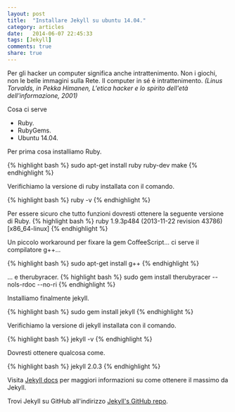 ```yaml
---
layout: post
title:  "Installare Jekyll su ubuntu 14.04."
category: articles
date:   2014-06-07 22:45:33
tags: [Jekyll]
comments: true
share: true
---
```


Per gli hacker un computer significa anche intrattenimento. Non i giochi, non le belle immagini sulla Rete. Il computer in sé è intrattenimento.
*(Linus Torvalds, in Pekka Himanen, L'etica hacker e lo spirito dell'età dell'informazione, 2001)*

Cosa ci serve

* Ruby.
* RubyGems.
* Ubuntu 14.04.

Per prima cosa installiamo Ruby.

{% highlight bash %}
sudo apt-get install ruby ruby-dev make
{% endhighlight %}

Verifichiamo la versione di ruby installata con il comando.

{% highlight bash %}
ruby -v
{% endhighlight %}

Per essere sicuro che tutto funzioni dovresti ottenere la seguente versione di Ruby.
{% highlight bash %}
ruby 1.9.3p484 (2013-11-22 revision 43786) [x86_64-linux]
{% endhighlight %}

Un piccolo workaround per fixare la gem CoffeeScript... ci serve il compilatore g++...

{% highlight bash %}
sudo apt-get install g++
{% endhighlight %}

... e therubyracer.
{% highlight bash %}
sudo gem install therubyracer --nols-rdoc --no-ri
{% endhighlight %}


Installiamo finalmente jekyll.

{% highlight bash %}
sudo gem install jekyll 
{% endhighlight %}

Verifichiamo la versione di jekyll installata con il comando.

{% highlight bash %}
jekyll -v
{% endhighlight %}

Dovresti ottenere qualcosa come.

{% highlight bash %}
jekyll 2.0.3
{% endhighlight %}

Visita [Jekyll docs][jekyll] per maggiori informazioni su come ottenere il massimo da Jekyll.
 
Trovi Jekyll su GitHub all'indirizzo [Jekyll's GitHub repo][jekyll-gh].

[jekyll-gh]: https://github.com/jekyll/jekyll
[jekyll]:    http://jekyllrb.com

